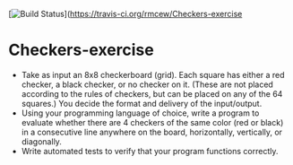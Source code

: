 [![Build Status](https://travis-ci.org/rmcew/Checkers-exercise.png?branch=master)](https://travis-ci.org/rmcew/Checkers-exercise

# Checkers-exercise
* Take as input an 8x8 checkerboard (grid). Each square has either a red checker, a black checker, or no checker on it. (These are not placed according to the rules of checkers, but can be placed on any of the 64 squares.) You decide the format and delivery of the input/output.  
* Using your programming language of choice, write a program to evaluate whether there are 4 checkers of the same color (red or black) in a consecutive line anywhere on the board, horizontally, vertically, or diagonally. 
* Write automated tests to verify that your program functions correctly.
